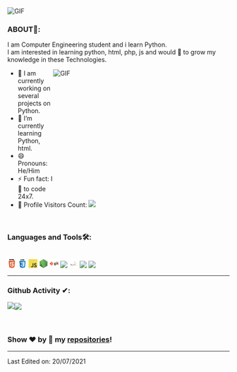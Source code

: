

<img  alt="GIF" src="https://cdn.discordapp.com/attachments/740628758674931794/866793711417425969/tenor.gif" />

### ABOUT🧑:

I am Computer Engineering student and i learn Python.<br/>
I am interested in learning python, html, php, js and would 💖 to grow my knowledge in these Technologies.

<img align="right" alt="GIF" src="https://media.giphy.com/media/oYQ9HRm5Mo7VXeMNVR/giphy.gif" width="400" height="280" />

- 🔭 I am currently working on several projects on Python.
- 🌱 I’m currently learning Python, html.
- 😄 Pronouns: He/Him
- ⚡ Fun fact: I 💖 to code 24x7.
- 🎢 Profile Visitors Count:
 ![](https://visitor-badge.glitch.me/badge?page_id=DelityLuss.DelityLuss)

<br/>


### Languages and Tools🛠:

  <br/>
<code><img height="20" src="https://raw.githubusercontent.com/github/explore/80688e429a7d4ef2fca1e82350fe8e3517d3494d/topics/html/html.png"></code>
<code><img height="20" src="https://raw.githubusercontent.com/github/explore/80688e429a7d4ef2fca1e82350fe8e3517d3494d/topics/css/css.png"></code>
<code><img height="20" src="https://raw.githubusercontent.com/github/explore/80688e429a7d4ef2fca1e82350fe8e3517d3494d/topics/javascript/javascript.png"></code>
<code><img height="20" src="https://raw.githubusercontent.com/github/explore/80688e429a7d4ef2fca1e82350fe8e3517d3494d/topics/nodejs/nodejs.png"></code>
<code><img height="20" src="https://raw.githubusercontent.com/github/explore/80688e429a7d4ef2fca1e82350fe8e3517d3494d/topics/git/git.png"></code>
<code><img height="20" src="https://upload.wikimedia.org/wikipedia/commons/thumb/a/ae/Github-desktop-logo-symbol.svg/1024px-Github-desktop-logo-symbol.svg.png"></code>
<code><img height="20" src="https://raw.githubusercontent.com/github/explore/80688e429a7d4ef2fca1e82350fe8e3517d3494d/topics/mysql/mysql.png"></code>
<code><img height="20" src="https://banner2.cleanpng.com/20181122/krs/kisspng-java-programming-language-selenium-computer-softwa-july-2-16-halab-4-dev-5bf78387a7bb41.028192901542947719687.jpg"></code>
<code><img height="20" src="https://upload.wikimedia.org/wikipedia/commons/thumb/9/9a/Visual_Studio_Code_1.35_icon.svg/1024px-Visual_Studio_Code_1.35_icon.svg.png"></code>


---

### Github Activity ✔:

<a href="https://github.com/DelityLuss">
  <img align="left" src="https://github-readme-stats.vercel.app/api/top-langs/?username=DelityLuss&theme=tokyonight" />
  </a>

<a href="https://github.com/DelityLuss">
 <img align="center" src="https://github-readme-stats.vercel.app/api?username=DelityLuss&show_icons=true&theme=tokyonight&line_height=27"/>
</a>

<br/>
<br/>
<br/>

### Show ❤️ by 🌟 my [repositories](https://github.com/DelityLuss?tab=repositories)!

</div>

-----

Last Edited on: 20/07/2021
